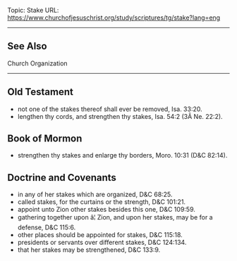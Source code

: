 Topic: Stake
URL: https://www.churchofjesuschrist.org/study/scriptures/tg/stake?lang=eng

---

## See Also

Church Organization

---

## Old Testament

- not one of the stakes thereof shall ever be removed, Isa. 33:20.
- lengthen thy cords, and strengthen thy stakes, Isa. 54:2 (3Â Ne. 22:2).

## Book of Mormon

- strengthen thy stakes and enlarge thy borders, Moro. 10:31 (D&C 82:14).

## Doctrine and Covenants

- in any of her stakes which are organized, D&C 68:25.
- called stakes, for the curtains or the strength, D&C 101:21.
- appoint unto Zion other stakes besides this one, D&C 109:59.
- gathering together upon â¦ Zion, and upon her stakes, may be for a defense, D&C 115:6.
- other places should be appointed for stakes, D&C 115:18.
- presidents or servants over different stakes, D&C 124:134.
- that her stakes may be strengthened, D&C 133:9.

